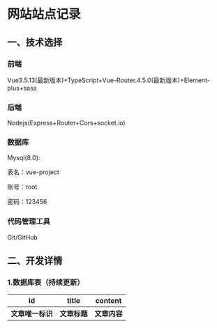 # 网站站点记录

## 一、技术选择

### 前端

Vue3.5.13(最新版本)+TypeScript+Vue-Router.4.5.0(最新版本)+Element-plus+sass

### 后端

Nodejs(Express+Router+Cors+socket.io)

### 数据库

Mysql(8.0): 

表名：vue-project

账号：root

密码：123456

### 代码管理工具

Git/GitHub

## 二、开发详情

### 1.数据库表（持续更新）

|        id        |    title     |   content    |
| :--------------: | :----------: | :----------: |
| **文章唯一标识** | **文章标题** | **文章内容** |

### 